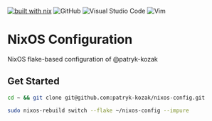 [![built with nix](https://builtwithnix.org/badge.svg)](https://builtwithnix.org)
![GitHub](https://img.shields.io/badge/github-%23121011.svg?style=for-the-badge&logo=github&logoColor=white)
![Visual Studio Code](https://img.shields.io/badge/Visual%20Studio%20Code-0078d7.svg?style=for-the-badge&logo=visual-studio-code&logoColor=white)
![Vim](https://img.shields.io/badge/VIM-%2311AB00.svg?style=for-the-badge&logo=vim&logoColor=white)

# NixOS Configuration

NixOS flake-based configuration of @patryk-kozak

## Get Started

```bash
cd ~ && git clone git@github.com:patryk-kozak/nixos-config.git
```

```bash
sudo nixos-rebuild switch --flake ~/nixos-config --impure
```